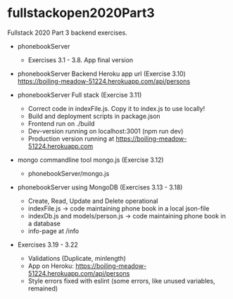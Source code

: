 # fullstackopen2020Part3
Fullstack 2020 Part 3 backend exercises.

* phonebookServer
    - Exercises 3.1 - 3.8. App final version

* phonebookServer Backend Heroku app url (Exercise 3.10)
https://boiling-meadow-51224.herokuapp.com/api/persons

* phonebookServer Full stack (Exercise 3.11)
    - Correct code in indexFile.js. Copy it to index.js to use locally!
    - Build and deployment scripts in package.json
    - Frontend run on ./build
    - Dev-version running on localhost:3001 (npm run dev)
    - Production version running at
    https://boiling-meadow-51224.herokuapp.com

* mongo commandline tool mongo.js (Exercise 3.12)
    - phonebookServer/mongo.js

* phonebookServer using MongoDB (Exercises 3.13 - 3.18)
    - Create, Read, Update and Delete operational
    - indexFile.js -> code maintaining phone book in a local json-file
    - indexDb.js and models/person.js -> code maintaining phone book in a database
    - info-page at /info

* Exercises 3.19 - 3.22
    - Validations (Duplicate, minlength)
    - App on Heroku: https://boiling-meadow-51224.herokuapp.com/api/persons
    - Style errors fixed with eslint (some errors, like unused variables, remained)